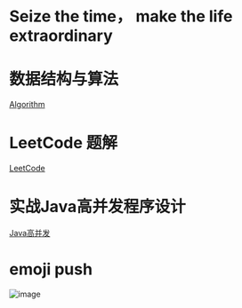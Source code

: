 # Seize the time， make the life extraordinary


# 数据结构与算法
[Algorithm](https://github.com/Egnaxela/java_journey_learning/tree/master/src/com/algorithm)


# LeetCode 题解
[LeetCode](https://github.com/Egnaxela/java_journey_learning/tree/master/src/com/leetCode)



# 实战Java高并发程序设计
[Java高并发](https://github.com/Egnaxela/java_journey_learning/tree/master/src/com/practicehighconcurrency)



# emoji push
![image](https://github.com/Egnaxela/java_resource/blob/master/img/IMG_0222.JPG)
